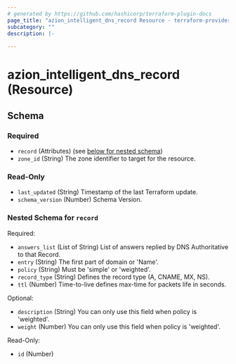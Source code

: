 ```yaml
---
# generated by https://github.com/hashicorp/terraform-plugin-docs
page_title: "azion_intelligent_dns_record Resource - terraform-provider-azion"
subcategory: ""
description: |-
  
---
```


# azion_intelligent_dns_record (Resource)





<!-- schema generated by tfplugindocs -->
## Schema

### Required

- `record` (Attributes) (see [below for nested schema](#nestedatt--record))
- `zone_id` (String) The zone identifier to target for the resource.

### Read-Only

- `last_updated` (String) Timestamp of the last Terraform update.
- `schema_version` (Number) Schema Version.

<a id="nestedatt--record"></a>
### Nested Schema for `record`

Required:

- `answers_list` (List of String) List of answers replied by DNS Authoritative to that Record.
- `entry` (String) The first part of domain or 'Name'.
- `policy` (String) Must be 'simple' or 'weighted'.
- `record_type` (String) Defines the record type (A, CNAME, MX, NS).
- `ttl` (Number) Time-to-live defines max-time for packets life in seconds.

Optional:

- `description` (String) You can only use this field when policy is 'weighted'.
- `weight` (Number) You can only use this field when policy is 'weighted'.

Read-Only:

- `id` (Number)


